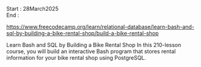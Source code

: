 Start : 28March2025 </br>
End : </br>

https://www.freecodecamp.org/learn/relational-database/learn-bash-and-sql-by-building-a-bike-rental-shop/build-a-bike-rental-shop

Learn Bash and SQL by Building a Bike Rental Shop
In this 210-lesson course, you will build an interactive Bash program that stores rental information for your bike rental shop using PostgreSQL.
